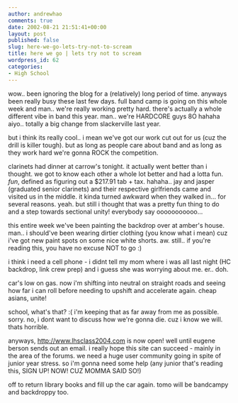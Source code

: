 ```yaml
---
author: andrewhao
comments: true
date: 2002-08-21 21:51:41+00:00
layout: post
published: false
slug: here-we-go-lets-try-not-to-scream
title: here we go | lets try not to scream
wordpress_id: 62
categories:
- High School
---
```


wow.. been ignoring the blog for a (relatively) long period of time. anyways been really busy these last few days. full band camp is going on this whole week and man.. we're really working pretty hard. there's actually a whole different vibe in band this year. man.. we're HARDCORE guys  8O  hahaha aiyo.. totally a big change from slackerville last year.

but i think its really cool.. i mean we've got our work cut out for us (cuz the drill is killer tough). but as long as people care about band and as long as they work hard we're gonna ROCK the competition.

clarinets had dinner at carrow's tonight. it actually went better than i thought. we got to know each other a whole lot better and had a lotta fun. _fun_, defined as figuring out a $217.91 tab + tax. hahaha.. jay and jasper (graduated senior clarinets) and their respective girlfriends came and visited us in the middle. it kinda turned awkward when they walked in... for several reasons. yeah. but still i thought that was a pretty fun thing to do and a step towards sectional unity! everybody say ooooooooooo...

this entire week we've been painting the backdrop over at amber's house. man.. i should've been wearing dirtier clothing (you know what i mean) cuz i've got new paint spots on some nice white shorts. aw. still.. if you're reading this, you have no excuse NOT to go  :)

i think i need a cell phone - i didnt tell my mom where i was all last night (HC backdrop, link crew prep) and i guess she was worrying about me. er.. doh.

car's low on gas. now i'm shifting into neutral on straight roads and seeing how far i can roll before needing to upshift and accelerate again. cheap asians, unite!

school, what's that?  :(  i'm keeping that as far away from me as possible. sorry. no, i dont want to discuss how we're gonna die. cuz i know we will. thats horrible.

anyways, http://www.lhsclass2004.com is now open! well until eugene berson sends out an email. i really hope this site can succeed - mainly in the area of the forums. we need a huge user community going in spite of junior year stress. so i'm gonna need some help (any junior that's reading this, SIGN UP! NOW! CUZ MOMMA SAID SO!)

off to return library books and fill up the car again. tomo will be bandcampy and backdroppy too.
